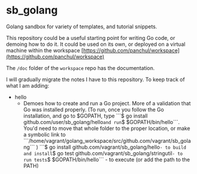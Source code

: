 # sb_golang

Golang sandbox for variety of templates, and tutorial snippets.

This repository could be a useful starting point for writing Go code, or demoing how to do it.
It could be used on its own, or deployed on a virtual machine within the workspace [https://github.com/panchul/workspace](https://github.com/panchul/workspace)

The ```/doc``` folder of the ```workspace``` repo has the documentation. 

I will gradually migrate the notes I have to this repository. To keep track of what I am adding:

+ hello
    - Demoes how to create and run a Go project. More of a validation that Go was installed properly.
      (To run, once you follow the Go installation, and go to $GOPATH, type ```$ go install github.com/user/sb_golang/hello```
       and run ```$ $GOPATH/bin/hello```. You'd need to move that whole folder to the proper location, or make a
       symbolic link to ```/home/vagrant/golang_workspace/src/github.com/vagrant/sb_golang``` )
       ```$ go install github.com/vagrant/sb_golang/hello``` - to build and install
       ```$ go test github.com/vagrant/sb_golang/stringutil``` - to run tests
       ```$ $GOPATH/bin/hello``` - to execute (or add the path to the PATH)
       
